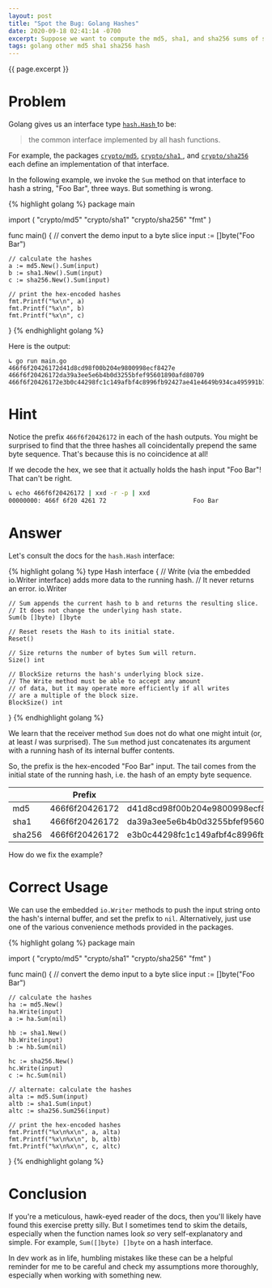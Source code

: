 ```yaml
---
layout: post
title: "Spot the Bug: Golang Hashes"
date: 2020-09-18 02:41:14 -0700
excerpt: Suppose we want to compute the md5, sha1, and sha256 sums of some string "Foo Bar". What's wrong with this routine?
tags: golang other md5 sha1 sha256 hash
---
```


<span class='tagline'>{{ page.excerpt }}</span>

# Problem

Golang gives us an interface type <a href="https://golang.org/pkg/hash/"> `hash.Hash` </a> to be: 

> the common interface implemented by all hash functions. 

For example, the packages 
<a href="https://golang.org/pkg/crypto/md5/">`crypto/md5`</a>, 
<a href="https://golang.org/pkg/crypto/sha256/">`crypto/sha1` </a>, and 
<a href="https://golang.org/pkg/crypto/sha256/">`crypto/sha256` </a> each define an implementation of that interface.

In the following example, we invoke the `Sum` method on that interface to hash a string, "Foo Bar", three ways. But something is wrong.

{% highlight golang %}
package main

import (
	"crypto/md5"
	"crypto/sha1"
	"crypto/sha256"
	"fmt"
)

func main() {
	// convert the demo input to a byte slice
	input := []byte("Foo Bar")

	// calculate the hashes
	a := md5.New().Sum(input)
	b := sha1.New().Sum(input)
	c := sha256.New().Sum(input)

	// print the hex-encoded hashes
	fmt.Printf("%x\n", a)
	fmt.Printf("%x\n", b)
	fmt.Printf("%x\n", c)
}
{% endhighlight golang %}

Here is the output:
```
↳ go run main.go
466f6f20426172d41d8cd98f00b204e9800998ecf8427e
466f6f20426172da39a3ee5e6b4b0d3255bfef95601890afd80709
466f6f20426172e3b0c44298fc1c149afbf4c8996fb92427ae41e4649b934ca495991b7852b855
```

# Hint

Notice the prefix `466f6f20426172` in each of the hash outputs. You might be surprised to find that the three hashes all coincidentally prepend the same byte sequence. That's because this is no coincidence at all!

If we decode the hex, we see that it actually holds the hash input "Foo Bar"! That can't be right.

```sh
↳ echo 466f6f20426172 | xxd -r -p | xxd
00000000: 466f 6f20 4261 72                        Foo Bar
```

# Answer

Let's consult the docs for the `hash.Hash` interface:

{% highlight golang %}
type Hash interface {
    // Write (via the embedded io.Writer interface) adds more data to the running hash.
    // It never returns an error.
    io.Writer

    // Sum appends the current hash to b and returns the resulting slice.
    // It does not change the underlying hash state.
    Sum(b []byte) []byte

    // Reset resets the Hash to its initial state.
    Reset()

    // Size returns the number of bytes Sum will return.
    Size() int

    // BlockSize returns the hash's underlying block size.
    // The Write method must be able to accept any amount
    // of data, but it may operate more efficiently if all writes
    // are a multiple of the block size.
    BlockSize() int
}
{% endhighlight golang %}

We learn that the receiver method `Sum` does not do what one might intuit (or, at least _I_ was surprised). The `Sum` method just concatenates its argument with a running hash of its internal buffer contents. 

So, the prefix is the hex-encoded "Foo Bar" input. The tail comes from the initial state of the running hash, i.e. the hash of an empty byte sequence.

|           | Prefix            | Blank Hash                                                        |
|-----------|-------------------|-------------------------------------------------------------------|
| md5       | 466f6f20426172    | d41d8cd98f00b204e9800998ecf8427e                                  |
| sha1      | 466f6f20426172    | da39a3ee5e6b4b0d3255bfef95601890afd80709                          |
| sha256    | 466f6f20426172    | e3b0c44298fc1c149afbf4c8996fb92427ae41e4649b934ca495991b7852b855  |

How do we fix the example?

# Correct Usage

We can use the embedded `io.Writer` methods to push the input string onto the hash's internal buffer, and set the prefix to `nil`. Alternatively, just use one of the various convenience methods provided in the packages.

{% highlight golang %}
package main

import (
	"crypto/md5"
	"crypto/sha1"
	"crypto/sha256"
	"fmt"
)

func main() {
	// convert the demo input to a byte slice
	input := []byte("Foo Bar")

	// calculate the hashes
	ha := md5.New()
	ha.Write(input)
	a := ha.Sum(nil)

	hb := sha1.New()
	hb.Write(input)
	b := hb.Sum(nil)

	hc := sha256.New()
	hc.Write(input)
	c := hc.Sum(nil)

	// alternate: calculate the hashes
	alta := md5.Sum(input)
	altb := sha1.Sum(input)
	altc := sha256.Sum256(input)

	// print the hex-encoded hashes
	fmt.Printf("%x\n%x\n", a, alta)
	fmt.Printf("%x\n%x\n", b, altb)
	fmt.Printf("%x\n%x\n", c, altc)
}
{% endhighlight golang %}

# Conclusion

If you're a meticulous, hawk-eyed reader of the docs, then you'll likely have found this exercise pretty silly. But I sometimes tend to skim the details, especially when the function names look _so_ very self-explanatory and simple. For example, `Sum([]byte) []byte` on a hash interface.

In dev work as in life, humbling mistakes like these can be a helpful reminder for me to be careful and check my assumptions more thoroughly, especially when working with something new.
